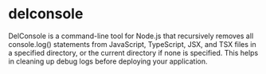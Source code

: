 # delconsole
DelConsole is a command-line tool for Node.js that recursively removes all console.log() statements from JavaScript, TypeScript, JSX, and TSX files in a specified directory, or the current directory if none is specified. This helps in cleaning up debug logs before deploying your application.
